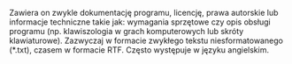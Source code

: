 Zawiera on zwykle dokumentację programu, licencję, prawa autorskie lub informacje techniczne takie jak: wymagania sprzętowe czy opis obsługi programu (np. klawiszologia w grach komputerowych lub skróty klawiaturowe). Zazwyczaj w formacie zwykłego tekstu niesformatowanego (*.txt), czasem w formacie RTF. Często występuje w języku angielskim.

